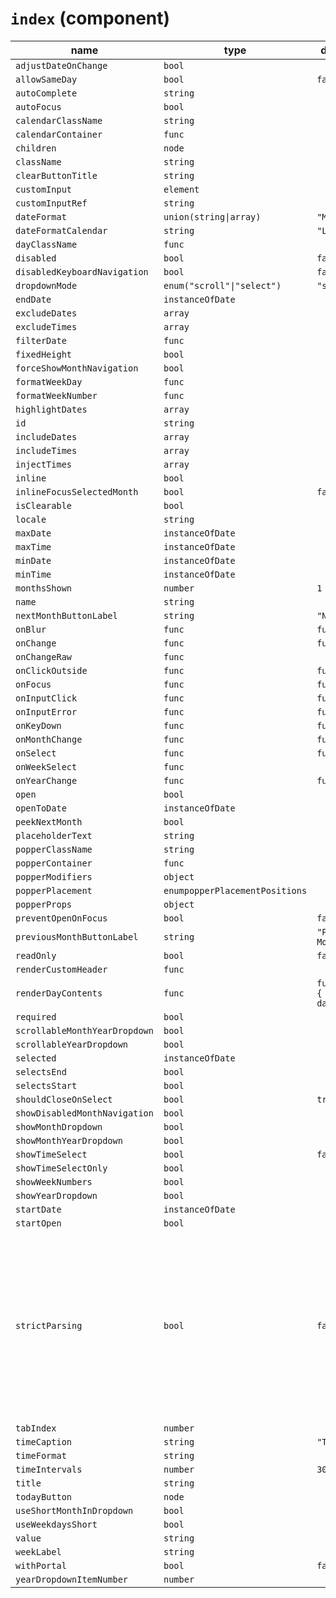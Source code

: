# `index` (component)

| name                          | type                           | default value                    | description                                                                                                                                                   |
| ----------------------------- | ------------------------------ | -------------------------------- | ------------------------------------------------------------------------------------------------------------------------------------------------------------- |
| `adjustDateOnChange`          | `bool`                         |                                  |                                                                                                                                                               |
| `allowSameDay`                | `bool`                         | `false`                          |                                                                                                                                                               |
| `autoComplete`                | `string`                       |                                  |                                                                                                                                                               |
| `autoFocus`                   | `bool`                         |                                  |                                                                                                                                                               |
| `calendarClassName`           | `string`                       |                                  |                                                                                                                                                               |
| `calendarContainer`           | `func`                         |                                  |                                                                                                                                                               |
| `children`                    | `node`                         |                                  |                                                                                                                                                               |
| `className`                   | `string`                       |                                  |                                                                                                                                                               |
| `clearButtonTitle`            | `string`                       |                                  |                                                                                                                                                               |
| `customInput`                 | `element`                      |                                  |                                                                                                                                                               |
| `customInputRef`              | `string`                       |                                  |                                                                                                                                                               |
| `dateFormat`                  | `union(string\|array)`         | `"MM/dd/yyyy"`                   |                                                                                                                                                               |
| `dateFormatCalendar`          | `string`                       | `"LLLL yyyy"`                    |                                                                                                                                                               |
| `dayClassName`                | `func`                         |                                  |                                                                                                                                                               |
| `disabled`                    | `bool`                         | `false`                          |                                                                                                                                                               |
| `disabledKeyboardNavigation`  | `bool`                         | `false`                          |                                                                                                                                                               |
| `dropdownMode`                | `enum("scroll"\|"select")`     | `"scroll"`                       |                                                                                                                                                               |
| `endDate`                     | `instanceOfDate`               |                                  |                                                                                                                                                               |
| `excludeDates`                | `array`                        |                                  |                                                                                                                                                               |
| `excludeTimes`                | `array`                        |                                  |                                                                                                                                                               |
| `filterDate`                  | `func`                         |                                  |                                                                                                                                                               |
| `fixedHeight`                 | `bool`                         |                                  |                                                                                                                                                               |
| `forceShowMonthNavigation`    | `bool`                         |                                  |                                                                                                                                                               |
| `formatWeekDay`               | `func`                         |                                  |                                                                                                                                                               |
| `formatWeekNumber`            | `func`                         |                                  |                                                                                                                                                               |
| `highlightDates`              | `array`                        |                                  |                                                                                                                                                               |
| `id`                          | `string`                       |                                  |                                                                                                                                                               |
| `includeDates`                | `array`                        |                                  |                                                                                                                                                               |
| `includeTimes`                | `array`                        |                                  |                                                                                                                                                               |
| `injectTimes`                 | `array`                        |                                  |                                                                                                                                                               |
| `inline`                      | `bool`                         |                                  |                                                                                                                                                               |
| `inlineFocusSelectedMonth`    | `bool`                         | `false`                          |                                                                                                                                                               |
| `isClearable`                 | `bool`                         |                                  |                                                                                                                                                               |
| `locale`                      | `string`                       |                                  |                                                                                                                                                               |
| `maxDate`                     | `instanceOfDate`               |                                  |                                                                                                                                                               |
| `maxTime`                     | `instanceOfDate`               |                                  |                                                                                                                                                               |
| `minDate`                     | `instanceOfDate`               |                                  |                                                                                                                                                               |
| `minTime`                     | `instanceOfDate`               |                                  |                                                                                                                                                               |
| `monthsShown`                 | `number`                       | `1`                              |                                                                                                                                                               |
| `name`                        | `string`                       |                                  |                                                                                                                                                               |
| `nextMonthButtonLabel`        | `string`                       | `"Next month"`                   |                                                                                                                                                               |
| `onBlur`                      | `func`                         | `function() {}`                  |                                                                                                                                                               |
| `onChange`                    | `func`                         | `function() {}`                  |                                                                                                                                                               |
| `onChangeRaw`                 | `func`                         |                                  |                                                                                                                                                               |
| `onClickOutside`              | `func`                         | `function() {}`                  |                                                                                                                                                               |
| `onFocus`                     | `func`                         | `function() {}`                  |                                                                                                                                                               |
| `onInputClick`                | `func`                         | `function() {}`                  |                                                                                                                                                               |
| `onInputError`                | `func`                         | `function() {}`                  |                                                                                                                                                               |
| `onKeyDown`                   | `func`                         | `function() {}`                  |                                                                                                                                                               |
| `onMonthChange`               | `func`                         | `function() {}`                  |                                                                                                                                                               |
| `onSelect`                    | `func`                         | `function() {}`                  |                                                                                                                                                               |
| `onWeekSelect`                | `func`                         |                                  |                                                                                                                                                               |
| `onYearChange`                | `func`                         | `function() {}`                  |                                                                                                                                                               |
| `open`                        | `bool`                         |                                  |                                                                                                                                                               |
| `openToDate`                  | `instanceOfDate`               |                                  |                                                                                                                                                               |
| `peekNextMonth`               | `bool`                         |                                  |                                                                                                                                                               |
| `placeholderText`             | `string`                       |                                  |                                                                                                                                                               |
| `popperClassName`             | `string`                       |                                  |                                                                                                                                                               |
| `popperContainer`             | `func`                         |                                  |                                                                                                                                                               |
| `popperModifiers`             | `object`                       |                                  |                                                                                                                                                               |
| `popperPlacement`             | `enumpopperPlacementPositions` |                                  |                                                                                                                                                               |
| `popperProps`                 | `object`                       |                                  |                                                                                                                                                               |
| `preventOpenOnFocus`          | `bool`                         | `false`                          |                                                                                                                                                               |
| `previousMonthButtonLabel`    | `string`                       | `"Previous Month"`               |                                                                                                                                                               |
| `readOnly`                    | `bool`                         | `false`                          |                                                                                                                                                               |
| `renderCustomHeader`          | `func`                         |                                  |                                                                                                                                                               |
| `renderDayContents`           | `func`                         | `function(date) { return date;}` |                                                                                                                                                               |
| `required`                    | `bool`                         |                                  |                                                                                                                                                               |
| `scrollableMonthYearDropdown` | `bool`                         |                                  |                                                                                                                                                               |
| `scrollableYearDropdown`      | `bool`                         |                                  |                                                                                                                                                               |
| `selected`                    | `instanceOfDate`               |                                  |                                                                                                                                                               |
| `selectsEnd`                  | `bool`                         |                                  |                                                                                                                                                               |
| `selectsStart`                | `bool`                         |                                  |                                                                                                                                                               |
| `shouldCloseOnSelect`         | `bool`                         | `true`                           |                                                                                                                                                               |
| `showDisabledMonthNavigation` | `bool`                         |                                  |                                                                                                                                                               |
| `showMonthDropdown`           | `bool`                         |                                  |                                                                                                                                                               |
| `showMonthYearDropdown`       | `bool`                         |                                  |                                                                                                                                                               |
| `showTimeSelect`              | `bool`                         | `false`                          |                                                                                                                                                               |
| `showTimeSelectOnly`          | `bool`                         |                                  |                                                                                                                                                               |
| `showWeekNumbers`             | `bool`                         |                                  |                                                                                                                                                               |
| `showYearDropdown`            | `bool`                         |                                  |                                                                                                                                                               |
| `startDate`                   | `instanceOfDate`               |                                  |                                                                                                                                                               |
| `startOpen`                   | `bool`                         |                                  |                                                                                                                                                               |
| `strictParsing`               | `bool`                         | `false`                          | When set to true, the format of the value in the date input must strictly match the dateFormat in order for the input value to be registered as a valid date. |
| `tabIndex`                    | `number`                       |                                  |                                                                                                                                                               |
| `timeCaption`                 | `string`                       | `"Time"`                         |                                                                                                                                                               |
| `timeFormat`                  | `string`                       |                                  |                                                                                                                                                               |
| `timeIntervals`               | `number`                       | `30`                             |                                                                                                                                                               |
| `title`                       | `string`                       |                                  |                                                                                                                                                               |
| `todayButton`                 | `node`                         |                                  |                                                                                                                                                               |
| `useShortMonthInDropdown`     | `bool`                         |                                  |                                                                                                                                                               |
| `useWeekdaysShort`            | `bool`                         |                                  |                                                                                                                                                               |
| `value`                       | `string`                       |                                  |                                                                                                                                                               |
| `weekLabel`                   | `string`                       |                                  |                                                                                                                                                               |
| `withPortal`                  | `bool`                         | `false`                          |                                                                                                                                                               |
| `yearDropdownItemNumber`      | `number`                       |                                  |                                                                                                                                                               |
